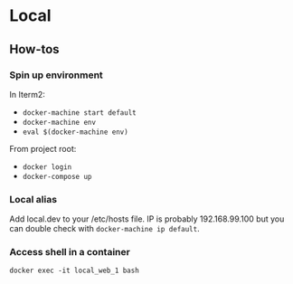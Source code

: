 # Local

## How-tos

### Spin up environment

In Iterm2:

* `docker-machine start default`
* `docker-machine env`
* `eval $(docker-machine env)`

From project root:

* `docker login`
* `docker-compose up`

### Local alias

Add local.dev to your /etc/hosts file. IP is probably 192.168.99.100 but you can double check with
`docker-machine ip default`.

### Access shell in a container
 
 `docker exec -it local_web_1 bash`

